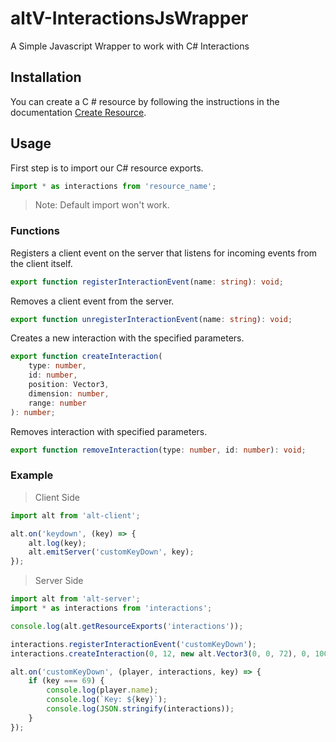 # altV-InteractionsJsWrapper

A Simple Javascript Wrapper to work with C# Interactions

## Installation

You can create a C # resource by following the instructions in the documentation [Create Resource](https://fabianterhorst.github.io/coreclr-module/articles/create-resource.html).

## Usage

First step is to import our C# resource exports.

```javascript
import * as interactions from 'resource_name';
```

> Note: Default import won't work.

### Functions

Registers a client event on the server that listens for incoming events from the client itself.

```typescript
export function registerInteractionEvent(name: string): void;
```

Removes a client event from the server.

```typescript
export function unregisterInteractionEvent(name: string): void;
```

Creates a new interaction with the specified parameters.

```typescript
export function createInteraction(
	type: number,
	id: number,
	position: Vector3,
	dimension: number,
	range: number
): number;
```

Removes interaction with specified parameters.

```typescript
export function removeInteraction(type: number, id: number): void;
```

### Example

> Client Side

```javascript
import alt from 'alt-client';

alt.on('keydown', (key) => {
	alt.log(key);
	alt.emitServer('customKeyDown', key);
});
```

> Server Side

```javascript
import alt from 'alt-server';
import * as interactions from 'interactions';

console.log(alt.getResourceExports('interactions'));

interactions.registerInteractionEvent('customKeyDown');
interactions.createInteraction(0, 12, new alt.Vector3(0, 0, 72), 0, 100);

alt.on('customKeyDown', (player, interactions, key) => {
	if (key === 69) {
		console.log(player.name);
		console.log(`Key: ${key}`);
		console.log(JSON.stringify(interactions));
	}
});
```
